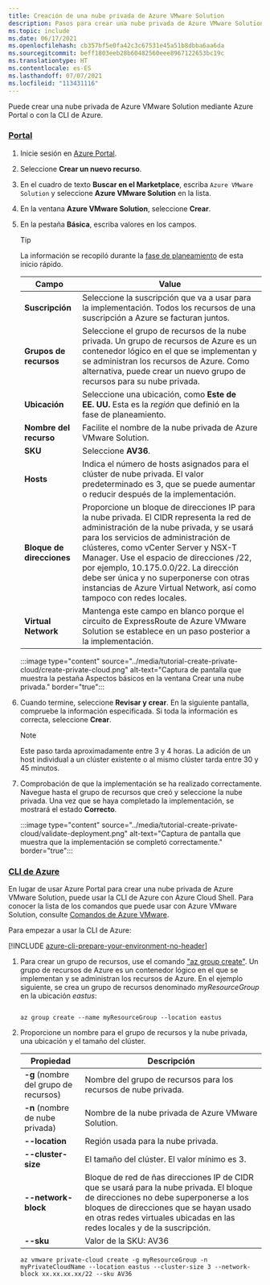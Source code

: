 ```yaml
---
title: Creación de una nube privada de Azure VMware Solution
description: Pasos para crear una nube privada de Azure VMware Solution mediante Azure Portal.
ms.topic: include
ms.date: 06/17/2021
ms.openlocfilehash: cb357bf5e0fa42c3c67531e45a51b8dbba6aa6da
ms.sourcegitcommit: beff1803eeb28b60482560eee8967122653bc19c
ms.translationtype: HT
ms.contentlocale: es-ES
ms.lasthandoff: 07/07/2021
ms.locfileid: "113431116"
---
```

<!-- Used in deploy-azure-vmware-solution.md and tutorial-create-private-cloud.md -->

Puede crear una nube privada de Azure VMware Solution mediante Azure Portal o con la CLI de Azure.


### <a name="portal"></a>[Portal](#tab/azure-portal)

1. Inicie sesión en [Azure Portal](https://portal.azure.com).

1. Seleccione **Crear un nuevo recurso**. 

1. En el cuadro de texto **Buscar en el Marketplace**, escriba `Azure VMware Solution` y seleccione **Azure VMware Solution** en la lista. 

1. En la ventana **Azure VMware Solution**, seleccione **Crear**.

1. En la pestaña **Básica**, escriba valores en los campos. 

   >[!TIP]
   >La información se recopiló durante la [fase de planeamiento](../production-ready-deployment-steps.md) de esta inicio rápido.

   | Campo   | Value  |
   | ---| --- |
   | **Suscripción** | Seleccione la suscripción que va a usar para la implementación. Todos los recursos de una suscripción a Azure se facturan juntos.|
   | **Grupos de recursos** | Seleccione el grupo de recursos de la nube privada. Un grupo de recursos de Azure es un contenedor lógico en el que se implementan y se administran los recursos de Azure. Como alternativa, puede crear un nuevo grupo de recursos para su nube privada. |
   | **Ubicación** | Seleccione una ubicación, como **Este de EE. UU.** Esta es la *región* que definió en la fase de planeamiento. |
   | **Nombre del recurso** | Facilite el nombre de la nube privada de Azure VMware Solution. |
   | **SKU** | Seleccione **AV36**. |
   | **Hosts** | Indica el número de hosts asignados para el clúster de nube privada. El valor predeterminado es 3, que se puede aumentar o reducir después de la implementación.  |
   | **Bloque de direcciones** | Proporcione un bloque de direcciones IP para la nube privada.  El CIDR representa la red de administración de la nube privada, y se usará para los servicios de administración de clústeres, como vCenter Server y NSX-T Manager. Use el espacio de direcciones /22, por ejemplo, 10.175.0.0/22.  La dirección debe ser única y no superponerse con otras instancias de Azure Virtual Network, así como tampoco con redes locales. |
   | **Virtual Network** | Mantenga este campo en blanco porque el circuito de ExpressRoute de Azure VMware Solution se establece en un paso posterior a la implementación.   |

   :::image type="content" source="../media/tutorial-create-private-cloud/create-private-cloud.png" alt-text="Captura de pantalla que muestra la pestaña Aspectos básicos en la ventana Crear una nube privada." border="true":::

1. Cuando termine, seleccione **Revisar y crear**. En la siguiente pantalla, compruebe la información especificada. Si toda la información es correcta, seleccione **Crear**.

   > [!NOTE]
   > Este paso tarda aproximadamente entre 3 y 4 horas. La adición de un host individual a un clúster existente o al mismo clúster tarda entre 30 y 45 minutos.

1. Comprobación de que la implementación se ha realizado correctamente. Navegue hasta el grupo de recursos que creó y seleccione la nube privada.  Una vez que se haya completado la implementación, se mostrará el estado **Correcto**. 

   :::image type="content" source="../media/tutorial-create-private-cloud/validate-deployment.png" alt-text="Captura de pantalla que muestra que la implementación se completó correctamente." border="true":::


### <a name="azure-cli"></a>[CLI de Azure](#tab/azure-cli)
En lugar de usar Azure Portal para crear una nube privada de Azure VMware Solution, puede usar la CLI de Azure con Azure Cloud Shell. Para conocer la lista de los comandos que puede usar con Azure VMware Solution, consulte [Comandos de Azure VMware](/cli/azure/ext/vmware/vmware).

Para empezar a usar la CLI de Azure:

[!INCLUDE [azure-cli-prepare-your-environment-no-header](../../../includes/azure-cli-prepare-your-environment-no-header.md)]


1. Para crear un grupo de recursos, use el comando ["az group create"](/cli/azure/group). Un grupo de recursos de Azure es un contenedor lógico en el que se implementan y se administran los recursos de Azure. En el ejemplo siguiente, se crea un grupo de recursos denominado *myResourceGroup* en la ubicación *eastus*:

   ```azurecli-interactive
   
   az group create --name myResourceGroup --location eastus
   ```

2. Proporcione un nombre para el grupo de recursos y la nube privada, una ubicación y el tamaño del clúster.

   | Propiedad  | Descripción  |
   | --------- | ------------ |
   | **-g** (nombre del grupo de recursos)     | Nombre del grupo de recursos para los recursos de nube privada.        |
   | **-n** (nombre de nube privada)     | Nombre de la nube privada de Azure VMware Solution.        |
   | **--location**     | Región usada para la nube privada.         |
   | **--cluster-size**     | El tamaño del clúster. El valor mínimo es 3.         |
   | **--network-block**     | Bloque de red de ñas direcciones IP de CIDR que se usará para la nube privada. El bloque de direcciones no debe superponerse a los bloques de direcciones que se hayan usado en otras redes virtuales ubicadas en las redes locales y de la suscripción.        |
   | **--sku** | Valor de la SKU: AV36 |

   ```azurecli-interactive 
   az vmware private-cloud create -g myResourceGroup -n myPrivateCloudName --location eastus --cluster-size 3 --network-block xx.xx.xx.xx/22 --sku AV36
   ```
